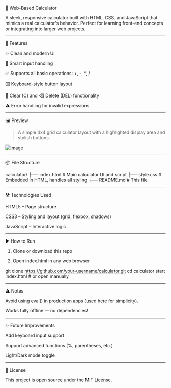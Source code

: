 🧮 Web-Based Calculator

A sleek, responsive calculator built with HTML, CSS, and JavaScript that mimics a real calculator's behavior. Perfect for learning front-end concepts or integrating into larger web projects.


---

🚀 Features

✨ Clean and modern UI

🧠 Smart input handling

✅ Supports all basic operations: +, -, *, /

⌨️ Keyboard-style button layout

🧹 Clear (C) and ⌫ Delete (DEL) functionality

⚠️ Error handling for invalid expressions



---

🖼️ Preview

> A simple 4x4 grid calculator layout with a highlighted display area and stylish buttons.

![image](https://github.com/user-attachments/assets/bc2e4d60-a772-4d39-aaa2-c8e26d217476)

---

📦 File Structure

calculator/
├── index.html       # Main calculator UI and script
├── style.css        # Embedded in HTML, handles all styling
├── README.md        # This file


---

🛠️ Technologies Used

HTML5 – Page structure

CSS3 – Styling and layout (grid, flexbox, shadows)

JavaScript – Interactive logic



---

▶️ How to Run

1. Clone or download this repo


2. Open index.html in any web browser



git clone https://github.com/your-username/calculator.git
cd calculator
start index.html  # or open manually


---

⚠️ Notes

Avoid using eval() in production apps (used here for simplicity).

Works fully offline — no dependencies!



---

✨ Future Improvements

Add keyboard input support

Support advanced functions (%, parentheses, etc.)

Light/Dark mode toggle



---

📃 License

This project is open source under the MIT License.

